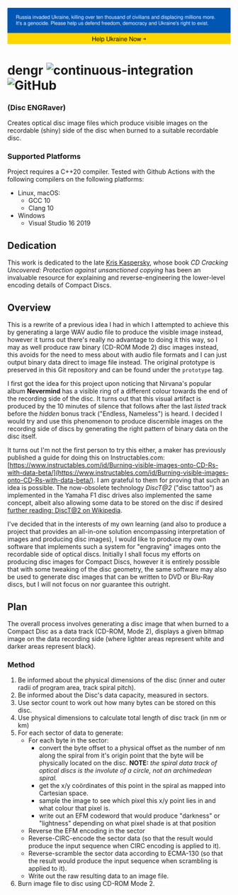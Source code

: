 [![Stand With Ukraine](https://raw.githubusercontent.com/vshymanskyy/StandWithUkraine/main/banner2-direct.svg)](https://stand-with-ukraine.pp.ua)
# dengr ![continuous-integration](https://github.com/saxbophone/dengr/workflows/continuous-integration/badge.svg) ![GitHub](https://img.shields.io/github/license/saxbophone/dengr)

### (Disc ENGRaver)

Creates optical disc image files which produce visible images on the recordable (shiny) side of the disc when burned to a suitable recordable disc.

### Supported Platforms

Project requires a C++20 compiler. Tested with Github Actions with the following compilers on the following platforms:

- Linux, macOS:
    - GCC 10
    - Clang 10
- Windows
    - Visual Studio 16 2019

## Dedication

This work is dedicated to the late [Kris Kaspersky](https://research.checkpoint.com/2018/tribute-kris-kaspersky/), whose book _CD Cracking Uncovered: Protection against unsanctioned copying_ has been an invaluable resource for explaining and reverse-engineering the lower-level encoding details of Compact Discs.

## Overview

This is a rewrite of a previous idea I had in which I attempted to achieve this by generating a large WAV audio file to produce the visible image instead, however it turns out there's really no advantage to doing it this way, so I may as well produce raw binary (CD-ROM Mode 2) disc images instead, this avoids for the need to mess about with audio file formats and I can just output binary data direct to image file instead. The original prototype is preserved in this Git repository and can be found under the `prototype` tag.

I first got the idea for this project upon noticing that Nirvana's popular album **Nevermind** has a visible ring of a different colour towards the end of the recording side of the disc. It turns out that this visual artifact is produced by the 10 minutes of silence that follows after the last _listed_ track before the _hidden_ bonus track ("Endless, Nameless") is heard. I decided I would try and use this phenomenon to produce discernible images on the recording side of discs by generating the right pattern of binary data on the disc itself.

It turns out I'm not the first person to try this either, a maker has previously published a guide for doing this on Instructables.com: [https://www.instructables.com/id/Burning-visible-images-onto-CD-Rs-with-data-beta/](https://www.instructables.com/id/Burning-visible-images-onto-CD-Rs-with-data-beta/). I am grateful to them for proving that such an idea is possible. The now-obsolete technology _DiscT@2_ ("disc tattoo") as implemented in the Yamaha F1 disc drives also implemented the same concept, albeit also allowing some data to be stored on the disc if desired [further reading: DiscT@2 on Wikipedia](https://en.wikipedia.org/wiki/DiscT@2).

I've decided that in the interests of my own learning (and also to produce a project that provides an all-in-one solution encompassing interpretation of images and producing disc images), I would like to produce my own software that implements such a system for "engraving" images onto the recordable side of optical discs. Initially I shall focus my efforts on producing disc images for Compact Discs, however it is entirely possible that with some tweaking of the disc geometry, the same software may also be used to generate disc images that can be written to DVD or Blu-Ray discs, but I will not focus on nor guarantee this outright.

## Plan

The overall process involves generating a disc image that when burned to a Compact Disc as a data track (CD-ROM, Mode 2), displays a given bitmap image on the data recording side (where lighter areas represent white and darker areas represent black).

### Method

1. Be informed about the physical dimensions of the disc (inner and outer radii of program area, track spiral pitch).
2. Be informed about the Disc's data capacity, measured in sectors.
3. Use sector count to work out how many bytes can be stored on this disc.
4. Use physical dimensions to calculate total length of disc track (in nm or km)
5. For each sector of data to generate:
    - For each byte in the sector:
        - convert the byte offset to a physical offset as the number of nm along the spiral from it's origin point that the byte will be physically located on the disc. **NOTE:** _the spiral data track of optical discs is the involute of a circle, not an archimedean spiral._
        - get the x/y coördinates of this point in the spiral as mapped into Cartesian space.
        - sample the image to see which pixel this x/y point lies in and what colour that pixel is.
        - write out an EFM codeword that would produce "darkness" or "lightness" depending on what pixel shade is at that position
    - Reverse the EFM encoding in the sector
    - Reverse-CIRC-encode the sector data (so that the result would produce the input sequence when CIRC encoding is applied to it).
    - Reverse-scramble the sector data according to ECMA-130 (so that the result would produce the input sequence when scrambling is applied to it).
    - Write out the raw resulting data to an image file.
6. Burn image file to disc using CD-ROM Mode 2.

